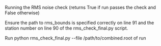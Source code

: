 Running the RMS noise check (returns True if run passes the check and False otherwise)

Ensure the path to rms_bounds is specified correctly on line 91 and the station number on line 90 of the rms_check_final.py script.

Run python rms_check_final.py --file /path/to/combined.root of run

